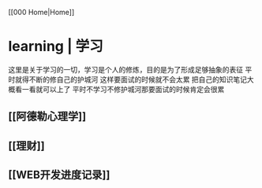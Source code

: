 [[000 Home|Home]]

# learning | 学习
这里是关于学习的一切，学习是个人的修炼，目的是为了形成足够抽象的表征
平时就得不断的修自己的护城河
这样要面试的时候就不会太累 把自己的知识笔记大概看一看就可以上了
平时不学习不修护城河那要面试的时候肯定会很累

## [[阿德勒心理学]]

## [[理财]]

## [[WEB开发进度记录]]




